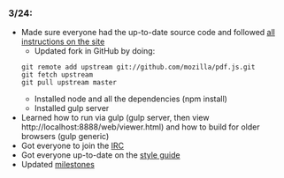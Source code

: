### 3/24: 

* Made sure everyone had the up-to-date source code and followed [all instructions on the site](https://github.com/mozilla/pdf.js/blob/master/README.md#getting-the-code)
  * Updated fork in GitHub by doing:
  ```
  git remote add upstream git://github.com/mozilla/pdf.js.git
  git fetch upstream
  git pull upstream master
  ```
  * Installed node and all the dependencies (npm install) 
  * Installed gulp server
* Learned how to run via gulp (gulp server, then view http://localhost:8888/web/viewer.html) and how to build for older browsers (gulp generic) 
* Got everyone to join the [IRC](https://client00.chat.mibbit.com/?server=irc.mozilla.org)
* Got everyone up-to-date on the [style guide](https://github.com/mozilla/pdf.js/wiki/Style-Guide)
* Updated [milestones](https://github.com/nyu-ossd-s18/pdf.jsplan/projects/1)
